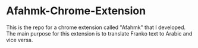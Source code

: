 # Afahmk-Chrome-Extension
 This is the repo for a chrome extension called "Afahmk" that I developed. The main purpose for this extension is to translate Franko text to Arabic and vice versa.
